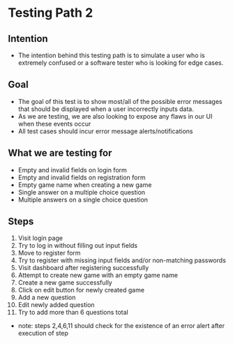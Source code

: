 # Testing Path 2
## Intention
- The intention behind this testing path is to simulate a user who is extremely confused or a software tester who is looking for edge cases.

## Goal
- The goal of this test is to show most/all of the possible error messages that should be displayed when a user incorrectly inputs data.
- As we are testing, we are also looking to expose any flaws in our UI when these events occur
- All test cases should incur error message alerts/notifications

## What we are testing for
- Empty and invalid fields on login form
- Empty and invalid fields on registration form
- Empty game name when creating a new game
- Single answer on a multiple choice question
- Multiple answers on a single choice question

## Steps
1. Visit login page
2. Try to log in without filling out input fields
3. Move to register form
4. Try to register with missing input fields and/or non-matching passwords
5. Visit dashboard after registering successfully
6. Attempt to create new game with an empty game name
7. Create a new game successfully
8. Click on edit button for newly created game
9. Add a new question
10. Edit newly added question
11. Try to add more than 6 questions total

- note: steps 2,4,6,11 should check for the existence of an error alert after execution of step